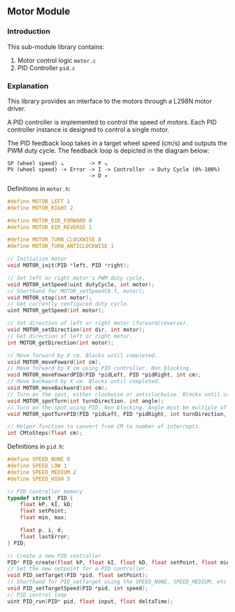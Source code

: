 ## Motor Module

### Introduction

This sub-module library contains:

1. Motor control logic `motor.c`
2. PID Controller `pid.c`

### Explanation

This library provides an interface to the motors through a L298N motor driver.

A PID controller is implemented to control the speed of motors. Each PID controller instance is designed to control a single motor.

The PID feedback loop takes in a target wheel speed (cm/s) and outputs the PWM duty cycle. The feedback loop is depicted in the diagram below:

```
SP (wheel speed) ↘        -> P ↘
PV (wheel speed) -> Error -> I -> Controller -> Duty Cycle (0%-100%)
                          -> D ↗
```

Definitions in `motor.h`:
```c
#define MOTOR_LEFT 1
#define MOTOR_RIGHT 2

#define MOTOR_DIR_FORWARD 0
#define MOTOR_DIR_REVERSE 1

#define MOTOR_TURN_CLOCKWISE 0
#define MOTOR_TURN_ANTICLOCKWISE 1

// Initialize motor
void MOTOR_init(PID *left, PID *right);

// Set left or right motor's PWM duty cycle.
void MOTOR_setSpeed(uint dutyCycle, int motor);
// Shorthand for MOTOR_setSpeed(0.f, motor);
void MOTOR_stop(int motor);
// Get currently configured duty cycle.
uint MOTOR_getSpeed(int motor);

// Set direction of left or right motor (forward/reverse).
void MOTOR_setDirection(int dir, int motor);
// Get direction of left or right motor.
int MOTOR_getDirection(int motor);

// Move forward by X cm. Blocks until completed.
void MOTOR_moveFoward(int cm);
// Move forward by X cm using PID controller. Non blocking.
void MOTOR_moveFowardPID(PID *pidLeft, PID *pidRight, int cm);
// Move backward by X cm. Blocks until completed.
void MOTOR_moveBackward(int cm);
// Turn on the spot, either clockwise or anticlockwise. Blocks until completed. Angle must be multiple of 45.
void MOTOR_spotTurn(int turnDirection, int angle);
// Turn on the spot using PID. Non blocking. Angle must be multiple of 45.
void MOTOR_spotTurnPID(PID *pidLeft, PID *pidRight, int turnDirection, int angle);

// Helper function to convert from CM to number of interrupts.
int CMtoSteps(float cm);
```

Definitions in `pid.h`:
```c
#define SPEED_NONE 0
#define SPEED_LOW 1
#define SPEED_MEDIUM 2
#define SPEED_HIGH 3

// PID controller memory
typedef struct _PID {
    float kP, kI, kD;
    float setPoint;
    float min, max;

    float p, i, d;
    float lastError;
} PID;

// Create a new PID controller
PID* PID_create(float kP, float kI, float kD, float setPoint, float min, float max);
// Set the new setpoint for a PID controller.
void PID_setTarget(PID *pid, float setPoint);
// Shorthand for PID_setTarget using the SPEED_NONE, SPEED_MEDIUM, etc for predefined speeds.
void PID_setTargetSpeed(PID *pid, int speed);
// PID control loop
uint PID_run(PID* pid, float input, float deltaTime);
```